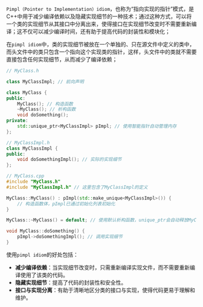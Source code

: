 `Pimpl（Pointer to Implementation）idiom`，也称为“指向实现的指针”模式，是C++中用于减少编译依赖以及隐藏实现细节的一种技术；通过这种方式，可以将一个类的实现细节从其接口中分离出来，使得接口在实现细节改变时不需要重新编译；这不仅可以减少编译时间，还有助于提高代码的封装性和模块化；

在`pimpl idiom`中，类的实现细节被放在一个单独的、只在源文件中定义的类中，而头文件中的类只包含一个指向这个实现类的指针，这样，头文件中的类就不需要直接包含任何实现细节，从而减少了编译依赖；

```cpp
// MyClass.h

class MyClassImpl; // 前向声明

class MyClass {
public:
	MyClass(); // 构造函数
    ~MyClass(); // 析构函数
    void doSomething();
private:
    std::unique_ptr<MyClassImpl> pImpl; // 使用智能指针自动管理内存
};
```

```cpp
// MyClassImpl.h
class MyClassImpl {
public:
    void doSomethingImpl(); // 实际的实现细节
};
```

```cpp
// MyClass.cpp
#include "MyClass.h"
#include "MyClassImpl.h" // 这里包含了MyClassImpl的定义

MyClass::MyClass() : pImpl(std::make_unique<MyClassImpl>()) {
    // 构造函数体，pImpl已通过初始化列表初始化
}

MyClass::~MyClass() = default; // 使用默认析构函数，unique_ptr会自动释放MyClassImpl的实例

void MyClass::doSomething() {
    pImpl->doSomethingImpl(); // 调用实现细节
}
```


使用`pimpl idiom`的好处包括：
- **减少编译依赖**：当实现细节改变时，只需重新编译实现文件，而不需要重新编译使用了该类的代码。
- **隐藏实现细节**：提高了代码的封装性和安全性。
- **接口与实现分离**：有助于清晰地区分类的接口与实现，使得代码更易于理解和维护。

